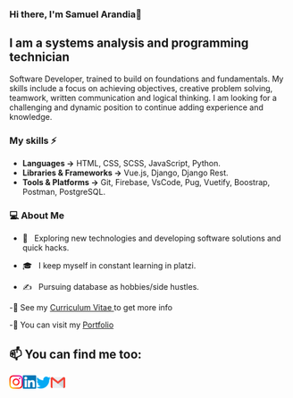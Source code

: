 ### Hi there, I'm Samuel Arandia👋
 <h2>I am a systems analysis and programming technician</h2>
 
Software Developer, trained to build on foundations and fundamentals. My skills include a focus on achieving objectives, creative problem solving, teamwork, written communication and logical thinking. I am looking for a challenging and dynamic position to continue adding experience and knowledge.

### My skills ⚡

- **Languages →** HTML, CSS, SCSS, JavaScript, Python.
- **Libraries & Frameworks →** Vue.js, Django, Django Rest.
- **Tools & Platforms →** Git, Firebase, VsCode, Pug, Vuetify, Boostrap, Postman, PostgreSQL.
 
<h3>💻 About Me </h3>

- 🤔 &nbsp; Exploring new technologies and developing software solutions and quick hacks.

- 🎓 &nbsp; I keep myself in constant learning in platzi.

- ✍️ &nbsp; Pursuing database as hobbies/side hustles.

-📝 See my <a href='https://drive.google.com/file/d/1cSYAWENGx7xBDv369pYlYbjlWnAxP9sK/view?usp=sharing'> Curriculum Vitae </a> to get more info

-🔭 You can visit my <a href='https://samuelarandia.com'> Portfolio </a>

## 📫 You can find me too:
  <a href="https://www.instagram.com/samuel_arandia/">
    <img align="left" alt="Satyam Goyal | Instagram" width="24px" src="https://github.com/SatYu26/SatYu26/blob/master/Assets/Instagram.svg" />
  </a> &nbsp;&nbsp;

  <a href="https://www.linkedin.com/in/samuel-arandia/">
    <img align="left" alt="Samuel Arandia | Linkedin" width="24px" src="https://github.com/SatYu26/SatYu26/blob/master/Assets/Linkedin.svg" />
  </a> &nbsp;&nbsp;
  <a href="https://twitter.com/arandia_samuel">
    <img align="left" alt="Samuel Arandia | Twitter" width="26px" src="https://github.com/SatYu26/SatYu26/blob/master/Assets/Twitter.svg" />
  </a> &nbsp;&nbsp;
  <a href="mailto:samuelarandia@gmail.com">
    <img align="left" alt="Samuel Arandia | Gmail" width="26px" src="https://github.com/SatYu26/SatYu26/blob/master/Assets/Gmail.svg" />
  </a>

<!--
**samuelArandia/samuelarandia** is a ✨ _special_ ✨ repository because its `README.md` (this file) appears on your GitHub profile.

Here are some ideas to get you started:

- 🔭 I’m currently working on ...
- 🌱 I’m currently learning ...
- 👯 I’m looking to collaborate on ...
- 🤔 I’m looking for help with ...
- 💬 Ask me about ...
- 📫 How to reach me: ...
- 😄 Pronouns: ...
- ⚡ Fun fact: ...
-->
